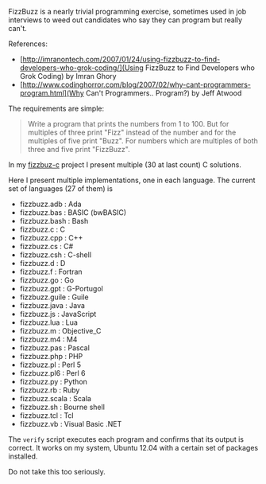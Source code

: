 FizzBuzz is a nearly trivial programming exercise, sometimes used in
job interviews to weed out candidates who say they can program but
really can't.

References:

* [http://imranontech.com/2007/01/24/using-fizzbuzz-to-find-developers-who-grok-coding/](Using FizzBuzz to Find Developers who Grok Coding) by Imran Ghory
* [http://www.codinghorror.com/blog/2007/02/why-cant-programmers-program.html](Why Can't Programmers.. Program?) by Jeff Atwood

The requirements are simple:

> Write a program that prints the numbers from 1 to 100. But for multiples
> of three print "Fizz" instead of the number and for the multiples of
> five print "Buzz". For numbers which are multiples of both three and
> five print "FizzBuzz".

In my [fizzbuz-c](https://github.com/Keith-S-Thompson/fizzbuzz-c) project
I present multiple (30 at last count) C solutions.

Here I present multiple implementations, one in each language.  The current set of languages (27 of them) is

- fizzbuzz.adb   : Ada
- fizzbuzz.bas   : BASIC (bwBASIC)
- fizzbuzz.bash  : Bash
- fizzbuzz.c     : C
- fizzbuzz.cpp   : C++
- fizzbuzz.cs    : C#
- fizzbuzz.csh   : C-shell
- fizzbuzz.d     : D
- fizzbuzz.f     : Fortran
- fizzbuzz.go    : Go
- fizzbuzz.gpt   : G-Portugol
- fizzbuzz.guile : Guile
- fizzbuzz.java  : Java
- fizzbuzz.js    : JavaScript
- fizzbuzz.lua   : Lua
- fizzbuzz.m     : Objective_C
- fizzbuzz.m4    : M4
- fizzbuzz.pas   : Pascal
- fizzbuzz.php   : PHP
- fizzbuzz.pl    : Perl 5
- fizzbuzz.pl6   : Perl 6
- fizzbuzz.py    : Python
- fizzbuzz.rb    : Ruby
- fizzbuzz.scala : Scala
- fizzbuzz.sh    : Bourne shell
- fizzbuzz.tcl   : Tcl
- fizzbuzz.vb    : Visual Basic .NET

The `verify` script executes each program and confirms that its output
is correct.  It works on my system, Ubuntu 12.04 with a certain set
of packages installed.

Do not take this too seriously.
